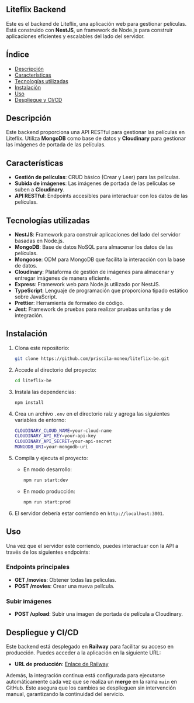 
## Liteflix Backend

Este es el backend de Liteflix, una aplicación web para gestionar películas. Está construido con **NestJS**, un framework de Node.js para construir aplicaciones eficientes y escalables del lado del servidor.

## Índice

- [Descripción](#descripción)
- [Características](#características)
- [Tecnologías utilizadas](#tecnologías-utilizadas)
- [Instalación](#instalación)
- [Uso](#uso)
- [Despliegue y CI/CD](#despliegue-y-cicd)

## Descripción

Este backend proporciona una API RESTful para gestionar las películas en Liteflix. Utiliza **MongoDB** como base de datos y **Cloudinary** para gestionar las imágenes de portada de las películas.

## Características

- **Gestión de películas**: CRUD básico (Crear y Leer) para las películas.
- **Subida de imágenes**: Las imágenes de portada de las películas se suben a **Cloudinary**.
- **API RESTful**: Endpoints accesibles para interactuar con los datos de las películas.

## Tecnologías utilizadas

- **NestJS**: Framework para construir aplicaciones del lado del servidor basadas en Node.js.
- **MongoDB**: Base de datos NoSQL para almacenar los datos de las películas.
- **Mongoose**: ODM para MongoDB que facilita la interacción con la base de datos.
- **Cloudinary**: Plataforma de gestión de imágenes para almacenar y entregar imágenes de manera eficiente.
- **Express**: Framework web para Node.js utilizado por NestJS.
- **TypeScript**: Lenguaje de programación que proporciona tipado estático sobre JavaScript.
- **Prettier**: Herramienta de formateo de código.
- **Jest**: Framework de pruebas para realizar pruebas unitarias y de integración.

## Instalación

1. Clona este repositorio:
    ```bash
    git clone https://github.com/priscila-moneo/liteflix-be.git
    ```

2. Accede al directorio del proyecto:
    ```bash
    cd liteflix-be
    ```

3. Instala las dependencias:
    ```bash
    npm install
    ```

4. Crea un archivo `.env` en el directorio raíz y agrega las siguientes variables de entorno:

    ```bash
    CLOUDINARY_CLOUD_NAME=your-cloud-name
    CLOUDINARY_API_KEY=your-api-key
    CLOUDINARY_API_SECRET=your-api-secret
    MONGODB_URI=your-mongodb-uri
    ```

5. Compila y ejecuta el proyecto:

    - En modo desarrollo:
      ```bash
      npm run start:dev
      ```

    - En modo producción:
      ```bash
      npm run start:prod
      ```

6. El servidor debería estar corriendo en `http://localhost:3001`.

## Uso

Una vez que el servidor esté corriendo, puedes interactuar con la API a través de los siguientes endpoints:

### Endpoints principales

- **GET /movies**: Obtener todas las películas.
- **POST /movies**: Crear una nueva película.

### Subir imágenes

- **POST /upload**: Subir una imagen de portada de película a Cloudinary.

## Despliegue y CI/CD

Este backend está desplegado en **Railway** para facilitar su acceso en producción. Puedes acceder a la aplicación en la siguiente URL:

- **URL de producción**: [Enlace de Railway](liteflix-be-production.up.railway.app)

Además, la integración continua está configurada para ejecutarse automáticamente cada vez que se realiza un **merge** en la rama `main` en GitHub. Esto asegura que los cambios se desplieguen sin intervención manual, garantizando la continuidad del servicio.

